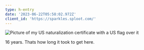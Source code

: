 ```yaml
---
type: h-entry
date: '2023-06-22T05:58:02.972Z'
client_id: 'https://sparkles.sploot.com/'
---
```

![Picture of my US naturalization certificate with a US flag over it](https://benji.dog/uploads/1687413390_6b3d483165b1.jpg)

16 years. Thats how long it took to get here.
